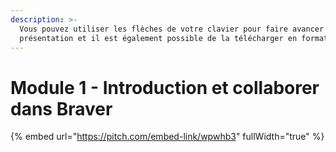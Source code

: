 ```yaml
---
description: >-
  Vous pouvez utiliser les flèches de votre clavier pour faire avancer la
  présentation et il est également possible de la télécharger en format PDF.
---
```


# Module 1 - Introduction et collaborer dans Braver

{% embed url="https://pitch.com/embed-link/wpwhb3" fullWidth="true" %}

